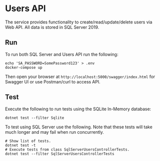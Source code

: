 # Users API

The service provides functionality to create/read/update/delete users via Web API. All data is stored in SQL Server 2019.

## Run

To run both SQL Server and Users API run the following:

```shell
echo 'SA_PASSWORD=SomePassword123' > .env
docker-compose up
```

Then open your browser at `http://localhost:5000/swagger/index.html` for Swagger UI or use Postman/curl to access API.

## Test

Execute the following to run tests using the SQLite In-Memory database:

```shell
dotnet test --filter Sqlite
```

To test using SQL Server use the following. Note that these tests will take much longer and may fail when run concurrently.

```shell
# Show list of tests.
dotnet test -t
# Execute tests from class SqlServerUsersControllerTests.
dotnet test --filter SqlServerUsersControllerTests
```

